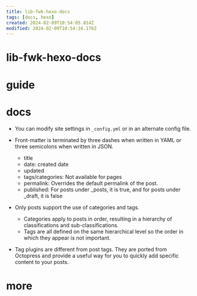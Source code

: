 ```yaml
---
title: lib-fwk-hexo-docs
tags: [docs, hexo]
created: 2024-02-09T10:54:05.814Z
modified: 2024-02-09T10:54:16.176Z
---
```


# lib-fwk-hexo-docs

# guide

# docs
- You can modify site settings in `_config.yml` or in an alternate config file.

- Front-matter is terminated by three dashes when written in YAML or three semicolons when written in JSON.
  - title
  - date: created date
  - updated
  - tags/categories: Not available for pages
  - permalink: Overrides the default permalink of the post.
  - published: For posts under _posts, it is true, and for posts under _draft, it is false
- Only posts support the use of categories and tags. 
  - Categories apply to posts in order, resulting in a hierarchy of classifications and sub-classifications. 
  - Tags are all defined on the same hierarchical level so the order in which they appear is not important.

- Tag plugins are different from post tags. They are ported from Octopress and provide a useful way for you to quickly add specific content to your posts.
# more
